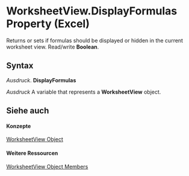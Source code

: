 
# WorksheetView.DisplayFormulas Property (Excel)

Returns or sets if formulas should be displayed or hidden in the current worksheet view. Read/write  **Boolean**.


## Syntax

 _Ausdruck_. **DisplayFormulas**

 _Ausdruck_ A variable that represents a **WorksheetView** object.


## Siehe auch


#### Konzepte


[WorksheetView Object](9af65167-f9de-5c4f-6005-8debf96e54de.md)
#### Weitere Ressourcen


[WorksheetView Object Members](http://msdn.microsoft.com/library/9f5c80ec-4f28-7e6e-ad01-fcfd7a33414c%28Office.15%29.aspx)